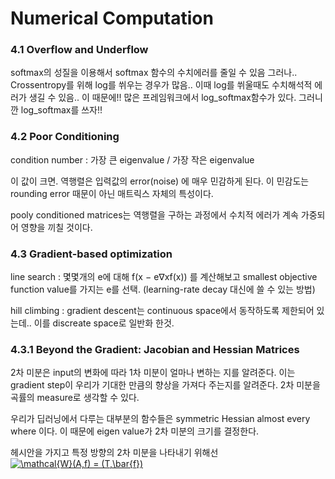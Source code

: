 <script src="https://cdn.mathjax.org/mathjax/latest/MathJax.js?config=TeX-AMS-MML_HTMLorMML" type="text/javascript"></script>


# Numerical Computation

### 4.1 Overflow and Underflow

softmax의 성질을 이용해서 softmax 함수의 수치에러를 줄일 수 있음 그러나.. Crossentropy를 위해 log를 쒸우는 경우가 많음.. 이때 log를 쒸울때도 수치해석적 에러가 생길 수 있음.. 이 때문에!!
많은 프레임워크에서 log_softmax함수가 있다. 그러니깐 log_softmax를 쓰자!!

### 4.2 Poor Conditioning

condition number : 가장 큰 eigenvalue / 가장 작은 eigenvalue  

이 값이 크면. 역행렬은 입력값의 error(noise) 에 매우 민감하게 된다. 이 민감도는 rounding error 때문이 아닌 매트릭스 자체의 특성이다. 

pooly conditioned matrices는 역행렬을 구하는 과정에서 수치적 에러가 계속 가중되어 영향을 끼칠 것이다.

### 4.3 Gradient-based optimization

line search :  몇몇개의 e에 대해 f(x − e∇xf(x)) 를 계산해보고 smallest objective function value를 가지는 e를 선택. (learning-rate decay 대신에 쓸 수 있는 방법)

hill climbing : gradient descent는 continuous space에서 동작하도록 제한되어 있는데.. 이를 discreate space로 일반화 한것.

### 4.3.1 Beyond the Gradient: Jacobian and Hessian Matrices

2차 미분은 input의 변화에 따라 1차 미분이 얼마나 변하는 지를 알려준다. 이는 gradient step이 우리가 기대한 만큼의 향상을 가져다 주는지를 알려준다. 2차 미분을 곡률의 measure로 생각할 수 있다.

우리가 딥러닝에서 다루는 대부분의 함수들은 symmetric Hessian almost every where 이다. 이 때문에 eigen value가 2차 미분의 크기를 결정한다. 

헤시안을 가지고 특정 방향의 2차 미분을 나타내기 위해선 <a href="https://www.codecogs.com/eqnedit.php?latex=\mathcal{W}(A,f)&space;=&space;(T,\bar{f})" target="_blank"><img src="https://latex.codecogs.com/gif.latex?\mathcal{W}(A,f)&space;=&space;(T,\bar{f})" title="\mathcal{W}(A,f) = (T,\bar{f})" /></a>